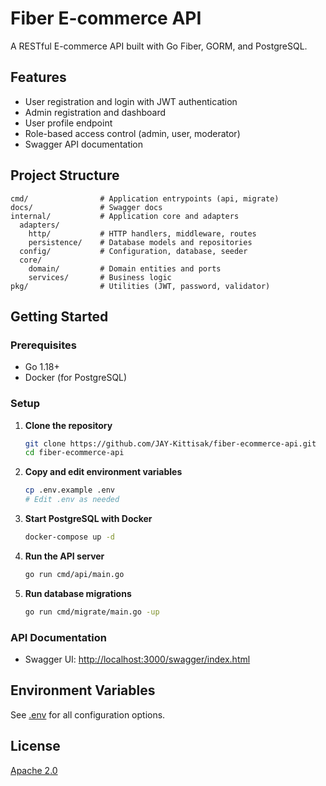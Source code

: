 # Fiber E-commerce API

A RESTful E-commerce API built with Go Fiber, GORM, and PostgreSQL.

## Features

- User registration and login with JWT authentication
- Admin registration and dashboard
- User profile endpoint
- Role-based access control (admin, user, moderator)
- Swagger API documentation

## Project Structure

```
cmd/                # Application entrypoints (api, migrate)
docs/               # Swagger docs
internal/           # Application core and adapters
  adapters/
    http/           # HTTP handlers, middleware, routes
    persistence/    # Database models and repositories
  config/           # Configuration, database, seeder
  core/
    domain/         # Domain entities and ports
    services/       # Business logic
pkg/                # Utilities (JWT, password, validator)
```

## Getting Started

### Prerequisites

- Go 1.18+
- Docker (for PostgreSQL)

### Setup

1. **Clone the repository**

   ```sh
   git clone https://github.com/JAY-Kittisak/fiber-ecommerce-api.git
   cd fiber-ecommerce-api
   ```

2. **Copy and edit environment variables**

   ```sh
   cp .env.example .env
   # Edit .env as needed
   ```

3. **Start PostgreSQL with Docker**

   ```sh
   docker-compose up -d
   ```

4. **Run the API server**

   ```sh
   go run cmd/api/main.go
   ```

5. **Run database migrations**

   ```sh
   go run cmd/migrate/main.go -up
   ```

### API Documentation

- Swagger UI: [http://localhost:3000/swagger/index.html](http://localhost:3000/swagger/index.html)

## Environment Variables

See [.env](.env) for all configuration options.

## License

[Apache 2.0](http://www.apache.org/licenses/LICENSE-2.0.html)
